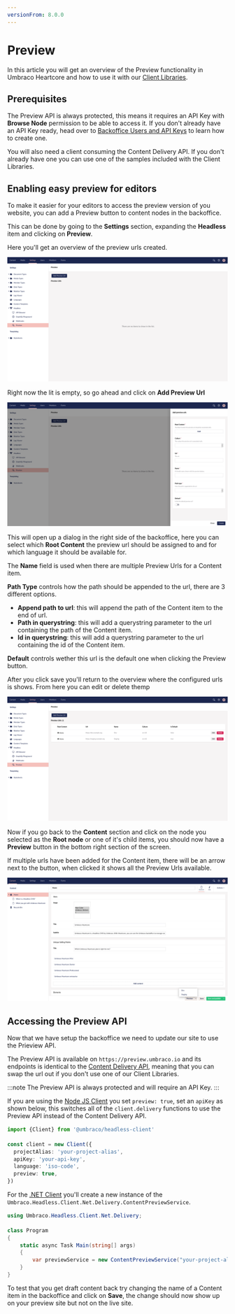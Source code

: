 ```yaml
---
versionFrom: 8.0.0
---
```


# Preview

In this article you will get an overview of the Preview functionality in Umbraco Heartcore and how to use it with our [Client Libraries](../../Client-Libraries/).

## Prerequisites

The Preview API is always protected, this means it requires an API Key with **Browse Node** permission to be able to access it. If you don't already have an API Key ready, head over to [Backoffice Users and API Keys](../Backoffice-Users-and-API-Keys/) to learn how to create one.

You will also need a client consuming the Content Delivery API. If you don't already have one you can use one of the samples included with the Client Libraries.

## Enabling easy preview for editors

To make it easier for your editors to access the preview version of you website, you can add a Preview button to content nodes in the backoffice.

This can be done by going to the **Settings** section, expanding the **Headless** item and clicking on **Preview**.

Here you'll get an overview of the preview urls created.

![Empty Preview Urls Overview](images/empty-preview-urls-overview.png)

Right now the lit is empty, so go ahead and click on **Add Preview Url**

![Add Preview Urls](images/add-preview-url.png)

This will open up a dialog in the right side of the backoffice, here you can select which **Root Content** the preview url should be assigned to and for which language it should be available for.

The **Name** field is used when there are multiple Preview Urls for a Content item.

**Path Type** controls how the path should be appended to the url, there are 3 different options.

* **Append path to url**: this will append the path of the Content item to the end of url.
* **Path in querystring**: this will add a querystring parameter to the url containing the path of the Content item.
* **Id in querystring**: this will add a querystring parameter to the url containing the id of the Content item.

**Default** controls wether this url is the default one when clicking the Preview button.

After you click save you'll return to the overview where the configured urls is shows. From here you can edit or delete themp

![Preview Urls Overview](images/preview-urls-overview.png)

Now if you go back to the **Content** section and click on the node you selected as the **Root node** or one of it's child items, you should now have a **Preview** button in the bottom right section of the screen.

If multiple urls have been added for the Content item, there will be an arrow next to the button, when clicked it shows all the Preview Urls available.

![Preview Content](images/preview-button.png)

## Accessing the Preview API

Now that we have setup the backoffice we need to update our site to use the Prieview API.

The Preview API is available on `https://preview.umbraco.io` and its endpoints is identical to the [Content Delivery API](../../API-Documentation/Content-Delivery/content), meaning that you can swap the url out if you don't use one of our Client Libraries.

:::note
The Preview API is always protected and will require an API Key.
:::

If you are using the [Node JS Client](https://github.com/umbraco/Umbraco.Headless.Client.NodeJs) you set `preview: true`, set an `apiKey` as shown below, this switches all of the `client.delivery` functions to use the Preview API instead of the Content Delivery API.

```typescript
import {Client} from '@umbraco/headless-client'

const client = new Client({
  projectAlias: 'your-project-alias',
  apiKey: 'your-api-key',
  language: 'iso-code',
  preview: true,
})
```

For the [.NET Client](https://github.com/umbraco/Umbraco.Headless.Client.Net) you'll create a new instance of the `Umbraco.Headless.Client.Net.Delivery.ContentPreviewService`.

```csharp
using Umbraco.Headless.Client.Net.Delivery;

class Program
{
    static async Task Main(string[] args)
    {
        var previewService = new ContentPreviewService("your-project-alias", "your-api-key");
    }
}
```

To test that you get draft content back try changing the name of a Content item in the backoffice and click on **Save**, the change should now show up on your preview site but not on the live site.
